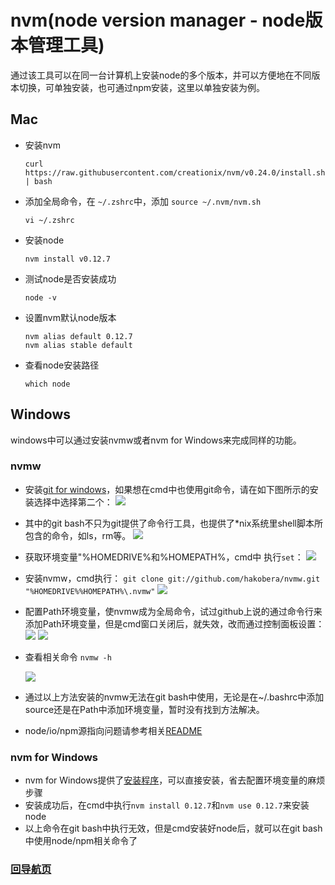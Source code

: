 # nvm(node version manager - node版本管理工具)

通过该工具可以在同一台计算机上安装node的多个版本，并可以方便地在不同版本切换，可单独安装，也可通过npm安装，这里以单独安装为例。

## Mac

* 安装nvm

    ```
    curl https://raw.githubusercontent.com/creationix/nvm/v0.24.0/install.sh | bash
    ```
* 添加全局命令，在 `~/.zshrc`中，添加 `source ~/.nvm/nvm.sh`

    ```
    vi ~/.zshrc
    ```
* 安装node

    ```
    nvm install v0.12.7
    ```
* 测试node是否安装成功

    ```
    node -v
    ```
* 设置nvm默认node版本

    ```
    nvm alias default 0.12.7
    nvm alias stable default
    ```
* 查看node安装路径

    ```
    which node
    ```

## Windows

windows中可以通过安装nvmw或者nvm for Windows来完成同样的功能。

### nvmw
* 安装[git for windows](https://github.com/git-for-windows/git/releases/tag/v2.5.3.windows.1)，如果想在cmd中也使用git命令，请在如下图所示的安装选择中选择第二个：
	![](./img/nvm/git_install.png)	
* 其中的git bash不只为git提供了命令行工具，也提供了*nix系统里shell脚本所包含的命令，如ls，rm等。
	![](./img/nvm/gitbash.png)
* 获取环境变量"%HOMEDRIVE%和%HOMEPATH%，cmd中 执行`set`：
	![](./img/nvm/nvmw_1.png)
* 安装nvmw，cmd执行：
	`git clone git://github.com/hakobera/nvmw.git "%HOMEDRIVE%%HOMEPATH%\.nvmw"`
	![](./img/nvm/nvmw_2.png)
* 配置Path环境变量，使nvmw成为全局命令，试过github上说的通过命令行来添加Path环境变量，但是cmd窗口关闭后，就失效，改而通过控制面板设置：
	![](./img/nvm/nvmw_3.jpg)
	![](./img/nvm/nvmw_4.png)
* 查看相关命令 `nvmw -h`

	![](./img/nvm/nvmw_5.png)
* 通过以上方法安装的nvmw无法在git bash中使用，无论是在~/.bashrc中添加source还是在Path中添加环境变量，暂时没有找到方法解决。
* node/io/npm源指向问题请参考相关[README](https://github.com/hakobera/nvmw#mirror-nodejsiojsnpm-dist)

### nvm for Windows
* nvm for Windows提供了[安装程序](https://github.com/coreybutler/nvm-windows/releases)，可以直接安装，省去配置环境变量的麻烦步骤
* 安装成功后，在cmd中执行`nvm install 0.12.7`和`nvm use 0.12.7`来安装node
* 以上命令在git bash中执行无效，但是cmd安装好node后，就可以在git bash中使用node/npm相关命令了

### [回导航页](../README.md)
